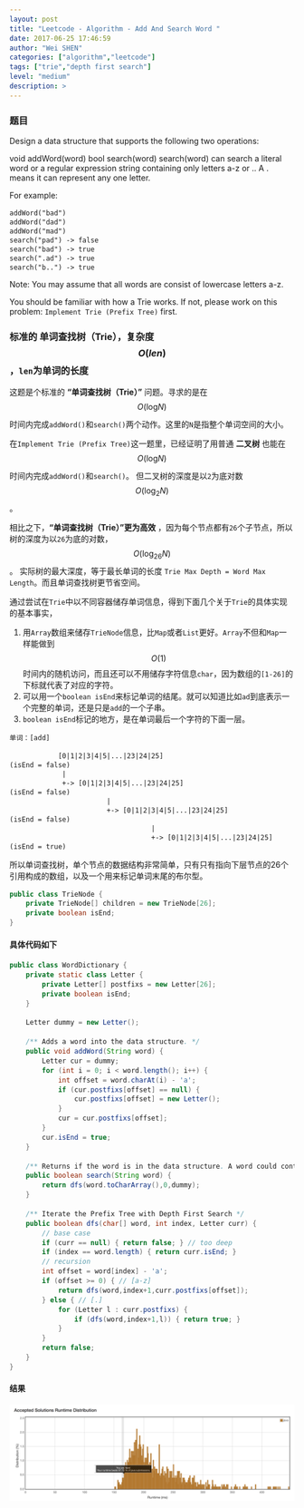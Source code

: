```yaml
---
layout: post
title: "Leetcode - Algorithm - Add And Search Word "
date: 2017-06-25 17:46:59
author: "Wei SHEN"
categories: ["algorithm","leetcode"]
tags: ["trie","depth first search"]
level: "medium"
description: >
---
```


### 题目
Design a data structure that supports the following two operations:

void addWord(word)
bool search(word)
search(word) can search a literal word or a regular expression string containing only letters a-z or .. A . means it can represent any one letter.

For example:
```
addWord("bad")
addWord("dad")
addWord("mad")
search("pad") -> false
search("bad") -> true
search(".ad") -> true
search("b..") -> true
```
Note:
You may assume that all words are consist of lowercase letters a-z.

You should be familiar with how a Trie works. If not, please work on this problem: `Implement Trie (Prefix Tree)` first.

### 标准的 **单词查找树（Trie）**，复杂度 $$O(len)$$，`len`为单词的长度
这题是个标准的 **“单词查找树（Trie）”** 问题。寻求的是在 $$O(\log_{}{N})$$ 时间内完成`addWord()`和`search()`两个动作。这里的`N`是指整个单词空间的大小。

在`Implement Trie (Prefix Tree)`这一题里，已经证明了用普通 **二叉树** 也能在 $$O(\log_{}{N})$$ 时间内完成`addWord()`和`search()`。 但二叉树的深度是以`2`为底对数 $$O(\log_{2}{N})$$。

相比之下，**“单词查找树（Trie）”更为高效** ，因为每个节点都有`26`个子节点，所以树的深度为以`26`为底的对数，$$O(\log_{26}{N})$$。 实际树的最大深度，等于最长单词的长度 `Trie Max Depth = Word Max Length`。而且单词查找树更节省空间。

通过尝试在`Trie`中以不同容器储存单词信息，得到下面几个关于`Trie`的具体实现的基本事实，
1. 用`Array`数组来储存`TrieNode`信息，比`Map`或者`List`更好。`Array`不但和`Map`一样能做到 $$O(1)$$ 时间内的随机访问，而且还可以不用储存字符信息`char`，因为数组的`[1-26]`的下标就代表了对应的字符。
2. 可以用一个`boolean isEnd`来标记单词的结尾。就可以知道比如`ad`到底表示一个完整的单词，还是只是`add`的一个子串。
3. `boolean isEnd`标记的地方，是在单词最后一个字符的下面一层。


```
单词：[add]

            [0|1|2|3|4|5|...|23|24|25]                             (isEnd = false)
             |
             +-> [0|1|2|3|4|5|...|23|24|25]                        (isEnd = false)
                        |
                        +-> [0|1|2|3|4|5|...|23|24|25]             (isEnd = false)
                                   |
                                   +-> [0|1|2|3|4|5|...|23|24|25]  (isEnd = true)
```

所以单词查找树，单个节点的数据结构非常简单，只有只有指向下层节点的26个引用构成的数组，以及一个用来标记单词末尾的布尔型。
```java
public class TrieNode {
    private TrieNode[] children = new TrieNode[26];
    private boolean isEnd;
}
```

#### 具体代码如下
```java
public class WordDictionary {
    private static class Letter {
        private Letter[] postfixs = new Letter[26];
        private boolean isEnd;
    }

    Letter dummy = new Letter();

    /** Adds a word into the data structure. */
    public void addWord(String word) {
        Letter cur = dummy;
        for (int i = 0; i < word.length(); i++) {
            int offset = word.charAt(i) - 'a';
            if (cur.postfixs[offset] == null) {
                cur.postfixs[offset] = new Letter();
            }
            cur = cur.postfixs[offset];
        }
        cur.isEnd = true;
    }

    /** Returns if the word is in the data structure. A word could contain the dot character '.' to represent any one letter. */
    public boolean search(String word) {
        return dfs(word.toCharArray(),0,dummy);
    }

    /** Iterate the Prefix Tree with Depth First Search */
    public boolean dfs(char[] word, int index, Letter curr) {
        // base case
        if (curr == null) { return false; } // too deep
        if (index == word.length) { return curr.isEnd; }
        // recursion
        int offset = word[index] - 'a';
        if (offset >= 0) { // [a-z]
            return dfs(word,index+1,curr.postfixs[offset]);
        } else { // [.]
            for (Letter l : curr.postfixs) {
                if (dfs(word,index+1,l)) { return true; }
            }
        }
        return false;
    }
}
```

#### 结果
![add-and-search-word-1](/images/leetcode/add-and-search-word-1.png)
